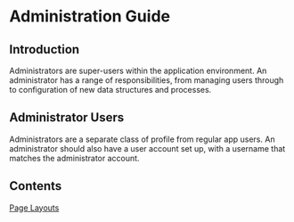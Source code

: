 # Administration Guide

## Introduction

Administrators are super-users within the application environment. An administrator has a range of responsibilities, from managing users through to configuration of new data structures and processes.

## Administrator Users

Administrators are a separate class of profile from regular app users. An administrator should also have a user account set up, with a username that matches the administrator account.

## Contents

[Page Layouts](/help/admin_reference/page_layouts/0_introduction)
